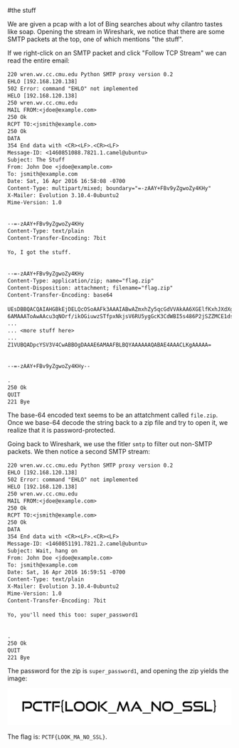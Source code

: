 #the stuff

We are given a pcap with a lot of Bing searches about why cilantro tastes like soap. Opening the stream in Wireshark, we notice that there are some SMTP packets at the top, one of which mentions "the stuff".

If we right-click on an SMTP packet and click "Follow TCP Stream" we can read the entire email:

```
220 wren.wv.cc.cmu.edu Python SMTP proxy version 0.2
EHLO [192.168.120.138]
502 Error: command "EHLO" not implemented
HELO [192.168.120.138]
250 wren.wv.cc.cmu.edu
MAIL FROM:<jdoe@example.com>
250 Ok
RCPT TO:<jsmith@example.com>
250 Ok
DATA
354 End data with <CR><LF>.<CR><LF>
Message-ID: <1460851088.7821.1.camel@ubuntu>
Subject: The Stuff
From: John Doe <jdoe@example.com>
To: jsmith@example.com
Date: Sat, 16 Apr 2016 16:58:08 -0700
Content-Type: multipart/mixed; boundary="=-zAAY+FBv9yZgwoZy4KHy"
X-Mailer: Evolution 3.10.4-0ubuntu2 
Mime-Version: 1.0


--=-zAAY+FBv9yZgwoZy4KHy
Content-Type: text/plain
Content-Transfer-Encoding: 7bit

Yo, I got the stuff.


--=-zAAY+FBv9yZgwoZy4KHy
Content-Type: application/zip; name="flag.zip"
Content-Disposition: attachment; filename="flag.zip"
Content-Transfer-Encoding: base64

UEsDBBQACQAIAHGBkEjDELQcOSoAAFk3AAAIABwAZmxhZy5qcGdVVAkAA6XGElfKxhJXdXgLAAEE
6AMAAAToAwAAcu3qNOrf/ikOGiuwzSTfpxNkjsV6RU5ygGcK3CdWBI5s486P2jSZZMCE1dsgcB5C
...
... <more stuff here>
...
Z1VUBQADpcYSV3V4CwABBOgDAAAE6AMAAFBLBQYAAAAAAQABAE4AAACLKgAAAAA=


--=-zAAY+FBv9yZgwoZy4KHy--

.
250 Ok
QUIT
221 Bye
```

The base-64 encoded text seems to be an attatchment called `file.zip`. Once we base-64 decode the string back to a zip file and try to open it, we realize that it is password-protected.

Going back to Wireshark, we use the fitler `smtp` to filter out non-SMTP packets. We then notice a second SMTP stream:

```
220 wren.wv.cc.cmu.edu Python SMTP proxy version 0.2
EHLO [192.168.120.138]
502 Error: command "EHLO" not implemented
HELO [192.168.120.138]
250 wren.wv.cc.cmu.edu
MAIL FROM:<jdoe@example.com>
250 Ok
RCPT TO:<jsmith@example.com>
250 Ok
DATA
354 End data with <CR><LF>.<CR><LF>
Message-ID: <1460851191.7821.2.camel@ubuntu>
Subject: Wait, hang on
From: John Doe <jdoe@example.com>
To: jsmith@example.com
Date: Sat, 16 Apr 2016 16:59:51 -0700
Content-Type: text/plain
X-Mailer: Evolution 3.10.4-0ubuntu2 
Mime-Version: 1.0
Content-Transfer-Encoding: 7bit

Yo, you'll need this too: super_password1


.
250 Ok
QUIT
221 Bye
```

The password for the zip is `super_password1`, and opening the zip yields the image:

![flag](https://github.com/TechSecCTF/writeups/blob/master/plaidctf2016/thestuff/flag.jpg)

The flag is: `PCTF{LOOK_MA_NO_SSL}`.
